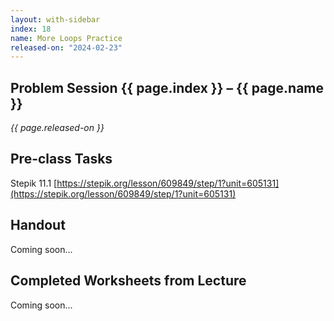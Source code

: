 ```yaml
---
layout: with-sidebar
index: 18
name: More Loops Practice
released-on: "2024-02-23"
---
```


## Problem Session {{ page.index }} – {{ page.name }}

_{{ page.released-on }}_

## Pre-class Tasks

Stepik 11.1 [https://stepik.org/lesson/609849/step/1?unit=605131](https://stepik.org/lesson/609849/step/1?unit=605131)

## Handout

Coming soon...

## Completed Worksheets from Lecture

Coming soon...
